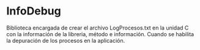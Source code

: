 # InfoDebug
Biblioteca encargada de crear el archivo LogProcesos.txt en la unidad C con la información de la libreria, método e información. Cuando se habilita la depuración de los procesos en la aplicación.
